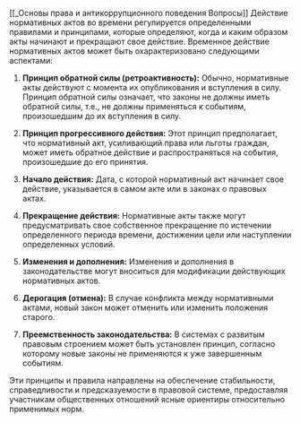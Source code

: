 [[_Основы права и антикоррупционного поведения Вопросы]]
Действие нормативных актов во времени регулируется определенными правилами и принципами, которые определяют, когда и каким образом акты начинают и прекращают свое действие. Временное действие нормативных актов может быть охарактеризовано следующими аспектами:

1. **Принцип обратной силы (ретроактивность):** Обычно, нормативные акты действуют с момента их опубликования и вступления в силу. Принцип обратной силы означает, что законы не должны иметь обратной силы, т.е., не должны применяться к событиям, произошедшим до их вступления в силу.

2. **Принцип прогрессивного действия:** Этот принцип предполагает, что нормативный акт, усиливающий права или льготы граждан, может иметь обратное действие и распространяться на события, произошедшие до его принятия.

3. **Начало действия:** Дата, с которой нормативный акт начинает свое действие, указывается в самом акте или в законах о правовых актах.

4. **Прекращение действия:** Нормативные акты также могут предусматривать свое собственное прекращение по истечении определенного периода времени, достижении цели или наступлении определенных условий.

5. **Изменения и дополнения:** Изменения и дополнения в законодательстве могут вноситься для модификации действующих нормативных актов.

6. **Дерогация (отмена):** В случае конфликта между нормативными актами, новый закон может отменить или изменить положения старого.

7. **Преемственность законодательства:** В системах с развитым правовым строением может быть установлен принцип, согласно которому новые законы не применяются к уже завершенным событиям.

Эти принципы и правила направлены на обеспечение стабильности, справедливости и предсказуемости в правовой системе, предоставляя участникам общественных отношений ясные ориентиры относительно применимых норм.